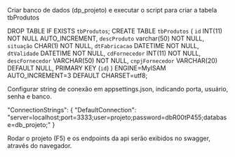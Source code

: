 Criar banco de dados (dp_projeto) e executar o script para criar a tabela tbProdutos

DROP TABLE IF EXISTS `tbProdutos`;
CREATE TABLE `tbProdutos` (
  `id` INT(11) NOT NULL AUTO_INCREMENT,
  `descProduto` varchar(50) NOT NULL,
  `situação` CHAR(1) NOT NULL,
  `dtFabricacao` DATETIME NOT NULL,
  `dtValidade` DATETIME NOT NULL,
  `cdFornecedor` INT(11) NOT NULL,
  `descFornecedor` VARCHAR(50) NOT NULL,
  `cnpjFornecedor` VARCHAR(20) DEFAULT NULL,
  PRIMARY KEY (`id`)
) ENGINE=MyISAM AUTO_INCREMENT=3 DEFAULT CHARSET=utf8;

Configurar string de conexão em appsettings.json, indicando porta, usuário, senha e banco.

"ConnectionStrings": {
  "DefaultConnection": "server=localhost;port=3333;user=projeto;password=dbR00tP455;database=db_projeto;"
}

Rodar o projeto (F5) e os endpoints da api serão exibidos no swagger, através do navegador.


